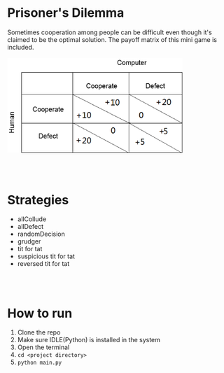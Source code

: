 # Prisoner's Dilemma
Sometimes cooperation among people can be difficult even though it's claimed to be the optimal solution. The payoff matrix of this mini game is included.  <br/><br/>
<img src="img/payoff.png" width=400>

<br/>
<br/>

# Strategies 
* allCollude
* allDefect
* randomDecision
* grudger
* tit for tat
* suspicious tit for tat
* reversed tit for tat

<br/>
<br/>

# How to run
1. Clone the repo
2. Make sure IDLE(Python) is installed in the system
3. Open the terminal
4. `cd <project directory>`
5. `python main.py`
